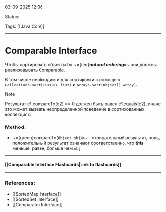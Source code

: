
03-09-2025 12:06

Status: 

Tags: [[Java Core]] 

---
# Comparable Interface

Чтобы сортировать объекты by ~={red}***natural ordering***=~ они должны реализовывать Comparable.

В том числе необходим и для сортировки с помощью `Collections.sort(List<T> list)` и `Arrays.sort(Object[] array)`.

>[!note]
>Результат e1.compareTo(e2) == 0 должен быть равен e1.equals(e2), иначе это может вызвать неопределенной поведение в сортированных коллекциях.


### Method:

- ~={green}compareTo(`Object obj`)=~ - отрицательный результат, ноль, положительный результат означают соответственно, что ***this*** меньше, равен, больше чем `obj`

----
#### [[Comparable Interface Flashcards|Link to flashcards]]



---
### References:

- [[SortedMap Interface]]
- [[SortedSet Interface]]
- [[Comparator Interface]]
